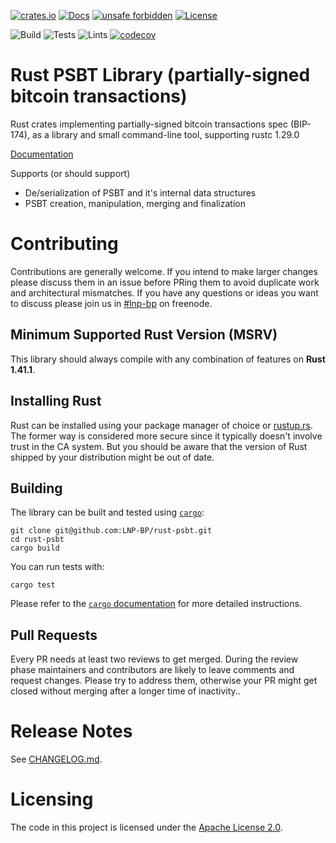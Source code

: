 [![crates.io](https://meritbadge.herokuapp.com/psbt)](https://crates.io/crates/psbt)
[![Docs](https://docs.rs/psbt/badge.svg)](https://docs.rs/psbt)
[![unsafe forbidden](https://img.shields.io/badge/unsafe-forbidden-success.svg)](https://github.com/rust-secure-code/safety-dance/)
[![License](https://img.shields.io/badge/License-Apache%202.0-blue.svg)](https://opensource.org/licenses/Apache-2.0)

![Build](https://github.com/LNP-BP/rust-psbt/workflows/Build/badge.svg)
![Tests](https://github.com/LNP-BP/rust-psbt/workflows/Tests/badge.svg)
![Lints](https://github.com/LNP-BP/rust-psbt/workflows/Lints/badge.svg)
[![codecov](https://codecov.io/gh/LNP-BP/rust-psbt/branch/master/graph/badge.svg)](https://codecov.io/gh/LNP-BP/rust-psbt)

# Rust PSBT Library (partially-signed bitcoin transactions)

Rust crates implementing partially-signed bitcoin transactions spec (BIP-174), 
as a library and small command-line tool, supporting rustc 1.29.0

[Documentation](https://docs.rs/psbt/)

Supports (or should support)

* De/serialization of PSBT and it's internal data structures
* PSBT creation, manipulation, merging and finalization

# Contributing
Contributions are generally welcome. If you intend to make larger changes please
discuss them in an issue before PRing them to avoid duplicate work and
architectural mismatches. If you have any questions or ideas you want to discuss
please join us in [#lnp-bp](http://webchat.freenode.net/?channels=%23lnp-bp) on
freenode.

## Minimum Supported Rust Version (MSRV)
This library should always compile with any combination of features on 
**Rust 1.41.1**.

## Installing Rust
Rust can be installed using your package manager of choice or
[rustup.rs](https://rustup.rs). The former way is considered more secure since
it typically doesn't involve trust in the CA system. But you should be aware
that the version of Rust shipped by your distribution might be out of date.

## Building
The library can be built and tested using [`cargo`](https://github.com/rust-lang/cargo/):

```
git clone git@github.com:LNP-BP/rust-psbt.git
cd rust-psbt
cargo build
```

You can run tests with:

```
cargo test
```

Please refer to the 
[`cargo` documentation](https://doc.rust-lang.org/stable/cargo/) for more 
detailed instructions. 

## Pull Requests
Every PR needs at least two reviews to get merged. During the review phase
maintainers and contributors are likely to leave comments and request changes.
Please try to address them, otherwise your PR might get closed without merging
after a longer time of inactivity..


# Release Notes

See [CHANGELOG.md](CHANGELOG.md).


# Licensing

The code in this project is licensed under the [Apache License 2.0](LICENSE).
